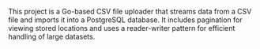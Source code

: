 This project is a Go-based CSV file uploader that streams data from a CSV file and imports it into a PostgreSQL database. It includes pagination for viewing stored locations and uses a reader-writer pattern for efficient handling of large datasets.
